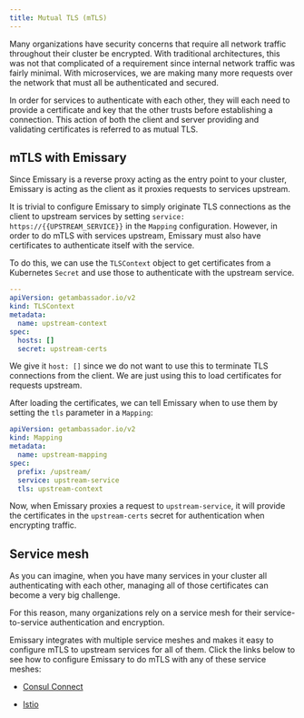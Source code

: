 ```yaml
---
title: Mutual TLS (mTLS)
---
```


Many organizations have security concerns that require all network traffic
throughout their cluster be encrypted. With traditional architectures,
this was not that complicated of a requirement since internal network traffic
was fairly minimal. With microservices, we are making many more requests over
the network that must all be authenticated and secured.

In order for services to authenticate with each other, they will each need to
provide a certificate and key that the other trusts before establishing a
connection. This action of both the client and server providing and validating
certificates is referred to as mutual TLS.

## mTLS with Emissary

Since Emissary is a reverse proxy acting as the entry point to your cluster,
Emissary is acting as the client as it proxies requests to services upstream.

It is trivial to configure Emissary to simply originate TLS connections as
the client to upstream services by setting
`service: https://{{UPSTREAM_SERVICE}}` in the `Mapping` configuration.
However, in order to do mTLS with services upstream, Emissary must also
have certificates to authenticate itself with the service.

To do this, we can use the `TLSContext` object to get certificates from a
Kubernetes `Secret` and use those to authenticate with the upstream service.

```yaml
---
apiVersion: getambassador.io/v2
kind: TLSContext
metadata:
  name: upstream-context
spec:
  hosts: []
  secret: upstream-certs
```

We give it `host: []` since we do not want to use this to terminate TLS
connections from the client. We are just using this to load certificates for
requests upstream.

After loading the certificates, we can tell Emissary when to use them by
setting the `tls` parameter in a `Mapping`:

```yaml
apiVersion: getambassador.io/v2
kind: Mapping
metadata:
  name: upstream-mapping
spec:
  prefix: /upstream/
  service: upstream-service
  tls: upstream-context
```

Now, when Emissary proxies a request to `upstream-service`, it will provide
the certificates in the `upstream-certs` secret for authentication when
encrypting traffic.

## Service mesh

As you can imagine, when you have many services in your cluster all
authenticating with each other, managing all of those certificates can become a
very big challenge.

For this reason, many organizations rely on a service mesh for their
service-to-service authentication and encryption.

Emissary integrates with multiple service meshes and makes it easy to
configure mTLS to upstream services for all of them. Click the links below to
see how to configure Emissary to do mTLS with any of these service meshes:

- [Consul Connect](../../../../howtos/consul/#consul-connector-and-encrypted-tls)

- [Istio](../../../../howtos/istio/#mutual-tls)
